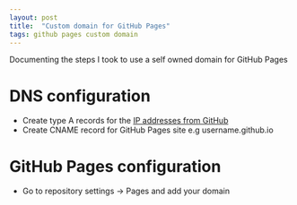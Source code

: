```yaml
---
layout: post 
title:  "Custom domain for GitHub Pages"
tags: github pages custom domain
---
```


Documenting the steps I took to use a self owned domain for GitHub Pages

# DNS configuration

* Create type A records for the [IP addresses from GitHub](https://docs.github.com/en/pages/configuring-a-custom-domain-for-your-github-pages-site/managing-a-custom-domain-for-your-github-pages-site#about-custom-domain-configuration)
* Create CNAME record for GitHub Pages site e.g username.github.io

# GitHub Pages configuration

* Go to repository settings -> Pages and add your domain
